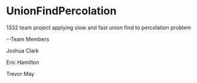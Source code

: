 UnionFindPercolation
====================

1332 team project applying slow and fast union find to percolation problem

--Team Members

Joshua Clark

Eric Hamilton

Trevor May
